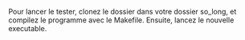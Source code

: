Pour lancer le tester, clonez le dossier dans votre dossier so_long, et compilez le programme avec le Makefile. Ensuite, lancez le nouvelle executable.
